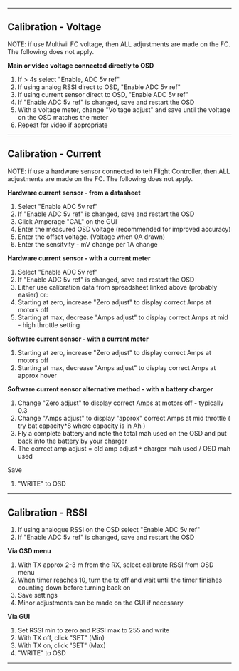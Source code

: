 
---

## Calibration - Voltage ##

NOTE: if use Multiwii FC voltage, then ALL adjustments are made on the FC. The following does not apply.

**Main or video voltage connected directly to OSD**
  1. If > 4s select "Enable, ADC 5v ref"
  1. If using analog RSSI direct to OSD, "Enable ADC 5v ref"
  1. If using current sensor direct to OSD, "Enable ADC 5v ref"
  1. If "Enable ADC 5v ref" is changed, save and restart the OSD
  1. With a voltage meter, change "Voltage adjust" and save until the voltage on the OSD matches the meter
  1. Repeat for video if appropriate


---

## Calibration - Current ##

NOTE: if use a hardware sensor connected to teh Flight Controller, then ALL adjustments are made on the FC. The following does not apply.

**Hardware current sensor - from a datasheet**
  1. Select "Enable ADC 5v ref"
  1. If "Enable ADC 5v ref" is changed, save and restart the OSD
  1. Click Amperage "CAL" on the GUI
  1. Enter the measured OSD voltage (recommended for improved accuracy) 
  1. Enter the offset voltage. (Voltage when 0A drawn)
  1. Enter the sensitvity - mV change per 1A change

**Hardware current sensor - with a current meter**
  1. Select "Enable ADC 5v ref"
  1. If "Enable ADC 5v ref" is changed, save and restart the OSD
  1. Either use calibration data from spreadsheet linked above (probably easier) or: 
  1. Starting at zero, increase "Zero adjust" to display correct Amps at motors off
  1. Starting at max, decrease "Amps adjust" to display correct Amps at mid - high throttle setting

**Software current sensor - with a current meter**
  1. Starting at zero, increase "Zero adjust" to display correct Amps at motors off
  1. Starting at max, decrease "Amps adjust" to display correct Amps at approx hover

**Software current sensor alternative method - with a battery charger**
  1. Change "Zero adjust" to display correct Amps at motors off - typically 0.3
  1. Change "Amps adjust" to display "approx" correct Amps at mid throttle ( try bat capacity\*8 where capacity is in Ah )
  1. Fly a complete battery and note the total mah used on the OSD and put back into the battery by your charger
  1. The correct amp adjust = old amp adjust `*` charger mah used / OSD mah used

Save
 1. "WRITE" to OSD
---

## Calibration - RSSI ##

  1. If using analogue RSSI on the OSD select "Enable ADC 5v ref"
  1. If "Enable ADC 5v ref" is changed, save and restart the OSD

**Via OSD menu**
  1. With TX approx 2-3 m from the RX, select calibrate RSSI from OSD menu
  1. When timer reaches 10, turn the tx off and wait until the timer finishes counting down before turning back on
  1. Save settings
  1. Minor adjustments can be made on the GUI if necessary

**Via GUI**
  1. Set RSSI min to zero and RSSI max to 255 and write
  1. With TX off, click "SET" (Min)
  1. With TX on, click "SET" (Max)
  1. "WRITE" to OSD



---
